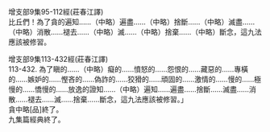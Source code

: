增支部9集95-112經(莊春江譯)  
比丘們！為了貪的遍知……（中略）遍盡……（中略）捨斷……（中略）滅盡……（中略）消散……褪去……（中略）滅……（中略）捨棄……（中略）斷念，這九法應該被修習。  
  
增支部9集113-432經(莊春江譯)  
113-432. 為了瞋的……（中略）癡的……憤怒的……怨恨的……藏惡的……專橫的……嫉妒的……慳吝的……偽詐的……狡猾的……頑固的……激情的……慢的……極慢的……憍慢的……放逸的證知……（中略）遍知……遍盡……捨斷……滅盡……消散……褪去……滅……捨棄……斷念，這九法應該被修習。」  
貪中略[品]終了。  
九集篇經典終了。  
  
  
